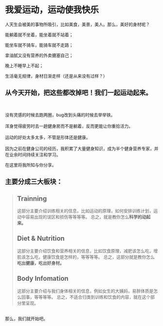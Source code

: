 # 我爱运动，运动使我快乐

人天生会被美的事物所吸引，比如美食，美景，美人。那么，美好的身材呢？  
  
能躺着就不坐着，能坐着就不站着；
  
能坐车就不骑车，能骑车就不走路；
    
拿油腻又没有营养的外卖搪塞自己；
   
晚上不睡早上不起；
   
生活毫无规律，身材日渐走样（还是从来没有过样？）
    
      
## 从今天开始，把这些都改掉吧！我们一起运动起来。
     
       
没有灵感的时候去跑两圈，bug改到头痛的时候去举举铁。  
     
浑身觉得疲劳时去一趟健身房而不是躺着，反而更能让你重拾活力。  
     
运动的好处太多太多，不管是形体还是健康。  
    
因为之前在健身公司的经历，我积累了大量健身知识，成为半个健身营养专家，并在业余时间持续关注和学习。
     
在这里将我所知与你分享。
     
      
## 主要分成三大板块：
  
    
> ## Trainning
> 这部分主要介绍训练相关的信息，比如运动的原理，如何安排训练计划，运动中容易出现的误区和损伤等等等等。
> 总之，就是教你怎么**科学的动起来。**
> ## Diet & Nutrition
> 这部分主要介绍饮食和营养相关的信息，比如饮食原理，减肥该怎么吃，增肌该怎么吃，健康饮食是怎样的，等等等等。
> 总之，这部分就是教你怎么**吃出健康，吃出好身材。**
> ## Body Infomation
> 这部分主要介绍与我们身体相关的信息，例如女生的大姨妈，易胖体质是怎么回事，等等等等。
> 总之，不适合归类到训练和饮食的内容，就在这个部分里呈现。
     
    
那么，我们就开始吧。
